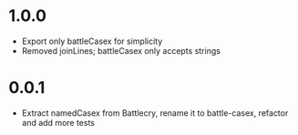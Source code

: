 # 1.0.0

- Export only battleCasex for simplicity
- Removed joinLines; battleCasex only accepts strings

# 0.0.1

- Extract namedCasex from Battlecry, rename it to battle-casex, refactor and add more tests
